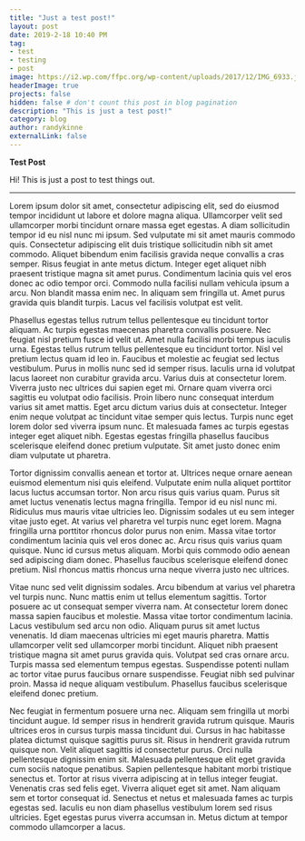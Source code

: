 ```yaml
---
title: "Just a test post!"
layout: post
date: 2019-2-18 10:40 PM
tag:
- test
- testing
- post
image: https://i2.wp.com/ffpc.org/wp-content/uploads/2017/12/IMG_6933.jpg?zoom=2&resize=250%2C250&ssl=1
headerImage: true
projects: false
hidden: false # don't count this post in blog pagination
description: "This is just a test post!"
category: blog
author: randykinne
externalLink: false
---
```



 **Test Post**

Hi! This is just a post to test things out.

---

Lorem ipsum dolor sit amet, consectetur adipiscing elit, sed do eiusmod tempor incididunt ut labore et dolore magna aliqua. Ullamcorper velit sed ullamcorper morbi tincidunt ornare massa eget egestas. A diam sollicitudin tempor id eu nisl nunc mi ipsum. Sed vulputate mi sit amet mauris commodo quis. Consectetur adipiscing elit duis tristique sollicitudin nibh sit amet commodo. Aliquet bibendum enim facilisis gravida neque convallis a cras semper. Risus feugiat in ante metus dictum. Integer eget aliquet nibh praesent tristique magna sit amet purus. Condimentum lacinia quis vel eros donec ac odio tempor orci. Commodo nulla facilisi nullam vehicula ipsum a arcu. Non blandit massa enim nec. In aliquam sem fringilla ut. Amet purus gravida quis blandit turpis. Lacus vel facilisis volutpat est velit.

Phasellus egestas tellus rutrum tellus pellentesque eu tincidunt tortor aliquam. Ac turpis egestas maecenas pharetra convallis posuere. Nec feugiat nisl pretium fusce id velit ut. Amet nulla facilisi morbi tempus iaculis urna. Egestas tellus rutrum tellus pellentesque eu tincidunt tortor. Nisl vel pretium lectus quam id leo in. Faucibus et molestie ac feugiat sed lectus vestibulum. Purus in mollis nunc sed id semper risus. Iaculis urna id volutpat lacus laoreet non curabitur gravida arcu. Varius duis at consectetur lorem. Viverra justo nec ultrices dui sapien eget mi. Ornare quam viverra orci sagittis eu volutpat odio facilisis. Proin libero nunc consequat interdum varius sit amet mattis. Eget arcu dictum varius duis at consectetur. Integer enim neque volutpat ac tincidunt vitae semper quis lectus. Turpis nunc eget lorem dolor sed viverra ipsum nunc. Et malesuada fames ac turpis egestas integer eget aliquet nibh. Egestas egestas fringilla phasellus faucibus scelerisque eleifend donec pretium vulputate. Sit amet justo donec enim diam vulputate ut pharetra.

Tortor dignissim convallis aenean et tortor at. Ultrices neque ornare aenean euismod elementum nisi quis eleifend. Vulputate enim nulla aliquet porttitor lacus luctus accumsan tortor. Non arcu risus quis varius quam. Purus sit amet luctus venenatis lectus magna fringilla. Tempor id eu nisl nunc mi. Ridiculus mus mauris vitae ultricies leo. Dignissim sodales ut eu sem integer vitae justo eget. At varius vel pharetra vel turpis nunc eget lorem. Magna fringilla urna porttitor rhoncus dolor purus non enim. Massa vitae tortor condimentum lacinia quis vel eros donec ac. Arcu risus quis varius quam quisque. Nunc id cursus metus aliquam. Morbi quis commodo odio aenean sed adipiscing diam donec. Phasellus faucibus scelerisque eleifend donec pretium. Nisl rhoncus mattis rhoncus urna neque viverra justo nec ultrices.

Vitae nunc sed velit dignissim sodales. Arcu bibendum at varius vel pharetra vel turpis nunc. Nunc mattis enim ut tellus elementum sagittis. Tortor posuere ac ut consequat semper viverra nam. At consectetur lorem donec massa sapien faucibus et molestie. Massa vitae tortor condimentum lacinia. Lacus vestibulum sed arcu non odio. Aliquam purus sit amet luctus venenatis. Id diam maecenas ultricies mi eget mauris pharetra. Mattis ullamcorper velit sed ullamcorper morbi tincidunt. Aliquet nibh praesent tristique magna sit amet purus gravida quis. Volutpat sed cras ornare arcu. Turpis massa sed elementum tempus egestas. Suspendisse potenti nullam ac tortor vitae purus faucibus ornare suspendisse. Feugiat nibh sed pulvinar proin. Massa id neque aliquam vestibulum. Phasellus faucibus scelerisque eleifend donec pretium.

Nec feugiat in fermentum posuere urna nec. Aliquam sem fringilla ut morbi tincidunt augue. Id semper risus in hendrerit gravida rutrum quisque. Mauris ultrices eros in cursus turpis massa tincidunt dui. Cursus in hac habitasse platea dictumst quisque sagittis purus sit. Risus in hendrerit gravida rutrum quisque non. Velit aliquet sagittis id consectetur purus. Orci nulla pellentesque dignissim enim sit. Malesuada pellentesque elit eget gravida cum sociis natoque penatibus. Sapien pellentesque habitant morbi tristique senectus et. Tortor at risus viverra adipiscing at in tellus integer feugiat. Venenatis cras sed felis eget. Viverra aliquet eget sit amet. Nam aliquam sem et tortor consequat id. Senectus et netus et malesuada fames ac turpis egestas sed. Iaculis eu non diam phasellus vestibulum lorem sed risus ultricies. Eget egestas purus viverra accumsan in. Metus dictum at tempor commodo ullamcorper a lacus.
